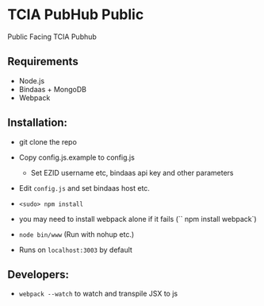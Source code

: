 # TCIA PubHub Public

Public Facing TCIA Pubhub

## Requirements

* Node.js
* Bindaas + MongoDB
* Webpack

## Installation:


* git clone the repo
* Copy config.js.example to config.js
  * Set EZID username etc, bindaas api key and other parameters

* Edit `config.js` and set bindaas host etc.

* `<sudo> npm install`
* you may need to install webpack alone if it fails (``<sudo> npm install webpack`)
* `node bin/www` (Run with nohup etc.)
* Runs on `localhost:3003` by default

## Developers:

* `webpack --watch` to watch and transpile JSX to js
